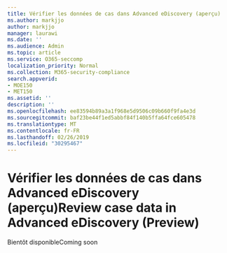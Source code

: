 ```yaml
---
title: Vérifier les données de cas dans Advanced eDiscovery (aperçu)
ms.author: markjjo
author: markjjo
manager: laurawi
ms.date: ''
ms.audience: Admin
ms.topic: article
ms.service: O365-seccomp
localization_priority: Normal
ms.collection: M365-security-compliance
search.appverid:
- MOE150
- MET150
ms.assetid: ''
description: ''
ms.openlocfilehash: ee83594b89a3a1f968e5d9506c09b660f9fa4e3d
ms.sourcegitcommit: baf23be44f1ed5abbf84f140b5ffa64fce605478
ms.translationtype: MT
ms.contentlocale: fr-FR
ms.lasthandoff: 02/26/2019
ms.locfileid: "30295467"
---
```

# <a name="review-case-data-in-advanced-ediscovery-preview"></a><span data-ttu-id="d06c2-102">Vérifier les données de cas dans Advanced eDiscovery (aperçu)</span><span class="sxs-lookup"><span data-stu-id="d06c2-102">Review case data in Advanced eDiscovery (Preview)</span></span>


<span data-ttu-id="d06c2-103">Bientôt disponible</span><span class="sxs-lookup"><span data-stu-id="d06c2-103">Coming soon</span></span>